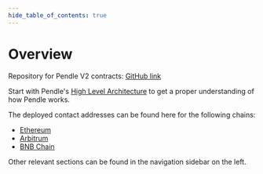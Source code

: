 ```yaml
---
hide_table_of_contents: true
---
```


# Overview

Repository for Pendle V2 contracts: [GitHub link](https://github.com/pendle-finance/pendle-core-v2-public/)

Start with Pendle's [High Level Architecture](./HighLevelArchitecture.md) to get a proper understanding of how Pendle works.

The deployed contact addresses can be found here for the following chains:
* [Ethereum](./Deployments/Ethereum.md)
* [Arbitrum](./Deployments/Arbitrum.md)
* [BNB Chain](./Deployments/BNBChain.md)

Other relevant sections can be found in the navigation sidebar on the left.
